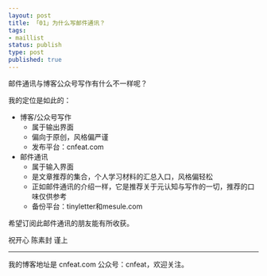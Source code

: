 ```yaml
--- 
layout: post
title: 「01」为什么写邮件通讯？
tags: 
- maillist
status: publish
type: post
published: true
---
```


邮件通讯与博客公众号写作有什么不一样呢？

我的定位是如此的：

- 博客/公众号写作
	+ 属于输出界面
	+ 偏向于原创，风格偏严谨
	+ 发布平台：cnfeat.com
- 邮件通讯
	+ 属于输入界面
	+ 是文章推荐的集合，个人学习材料的汇总入口，风格偏轻松
	+ 正如邮件通讯的介绍一样，它是推荐关于元认知与写作的一切，推荐的口味仅供参考
	+ 备份平台：tinyletter和mesule.com

希望订阅此邮件通讯的朋友能有所收获。


祝开心
陈素封 谨上


----

我的博客地址是 cnfeat.com 公众号：cnfeat，欢迎关注。
